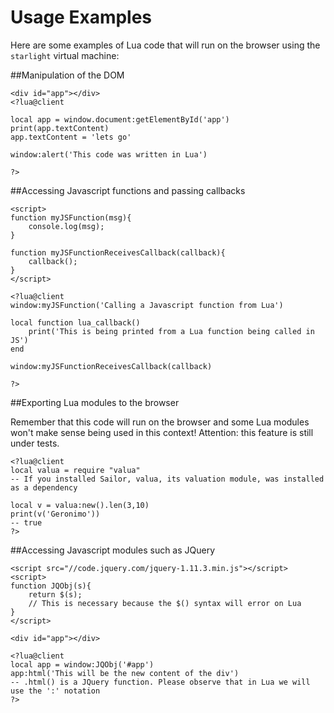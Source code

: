 # Usage Examples

Here are some examples of Lua code that will run on the browser using the `starlight` virtual machine:

##Manipulation of the DOM

    <div id="app"></div>
    <?lua@client
    
    local app = window.document:getElementById('app')
    print(app.textContent)
    app.textContent = 'lets go'
    
    window:alert('This code was written in Lua')
    
    ?>


##Accessing Javascript functions and passing callbacks


    <script>
    function myJSFunction(msg){
        console.log(msg);
    }

    function myJSFunctionReceivesCallback(callback){
        callback();
    }
    </script>

    <?lua@client
    window:myJSFunction('Calling a Javascript function from Lua')

    local function lua_callback()
        print('This is being printed from a Lua function being called in JS')
    end
    
    window:myJSFunctionReceivesCallback(callback)
    
    ?>

##Exporting Lua modules to the browser

Remember that this code will run on the browser and some Lua modules won't make sense being used in this context! Attention: this feature is still under tests.


    <?lua@client
    local valua = require "valua"
    -- If you installed Sailor, valua, its valuation module, was installed as a dependency
    
    local v = valua:new().len(3,10)
    print(v('Geronimo'))
    -- true
    ?>

##Accessing Javascript modules such as JQuery

    <script src="//code.jquery.com/jquery-1.11.3.min.js"></script>
    <script>
    function JQObj(s){
        return $(s);
        // This is necessary because the $() syntax will error on Lua
    }
    </script>

    <div id="app"></div>

    <?lua@client
    local app = window:JQObj('#app')
    app:html('This will be the new content of the div') 
    -- .html() is a JQuery function. Please observe that in Lua we will use the ':' notation
    ?>

